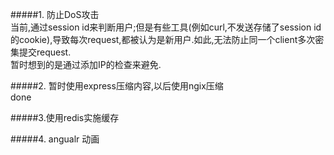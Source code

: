 #####1. 防止DoS攻击  
当前,通过session id来判断用户;但是有些工具(例如curl,不发送存储了session id的cookie),导致每次request,都被认为是新用户.如此,无法防止同一个client多次密集提交request.  
暂时想到的是通过添加IP的检查来避免.  


#####2. 暂时使用express压缩内容,以后使用ngix压缩   
done  


#####3.使用redis实施缓存  

#####4. angualr 动画  
